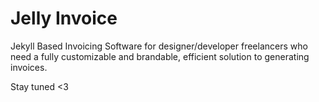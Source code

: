 # Jelly Invoice

Jekyll Based Invoicing Software for designer/developer freelancers who need a fully customizable and brandable, efficient solution to generating invoices.

Stay tuned <3
